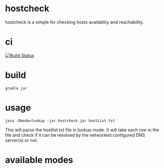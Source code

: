# hostcheck

hostcheck is a simple for checking hosts availablity and reachability.

# ci

[![Build Status](https://snap-ci.com/ludovicianul/hostcheck/branch/master/build_image)](https://snap-ci.com/ludovicianul/hostcheck/branch/master)

# build
    gradle jar
    
# usage
    java -Dmode=lookup -jar hostcheck.jar hostList.txt

This will parse the hostlist.txt file in lookup mode. It will take each row in the file and check if it can be resolved by the networked configured DNS server(s) or not.


# available modes


